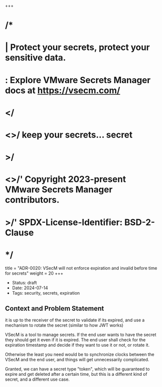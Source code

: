 +++
# /*
# |    Protect your secrets, protect your sensitive data.
# :    Explore VMware Secrets Manager docs at https://vsecm.com/
# </
# <>/  keep your secrets... secret
# >/
# <>/' Copyright 2023-present VMware Secrets Manager contributors.
# >/'  SPDX-License-Identifier: BSD-2-Clause
# */

title = "ADR-0020: VSecM will not enforce expiration and invalid before time for secrets"
weight = 20
+++

- Status: draft
- Date: 2024-07-14
- Tags: security, secrets, expiration

## Context and Problem Statement

it is up to the receiver of the secret to validate if its expired, and use a 
mechanism to rotate the secret (similar to how JWT works)

VSecM is a tool to manage secrets. If the end user wants to have the secret
they should get it even if it is expired. The end user shall check for
the expiration timestamp and decide if they want to use it or not, or
rotate it.

Otherwise the least you need would be to synchronize clocks between the
VSecM and the end user, and things will get unnecessarily complicated.

Granted, we can have a secret type "token", which will be guaranteed to
expire and get deleted after a certain time, but this is a different
kind of secret, and a different use case.